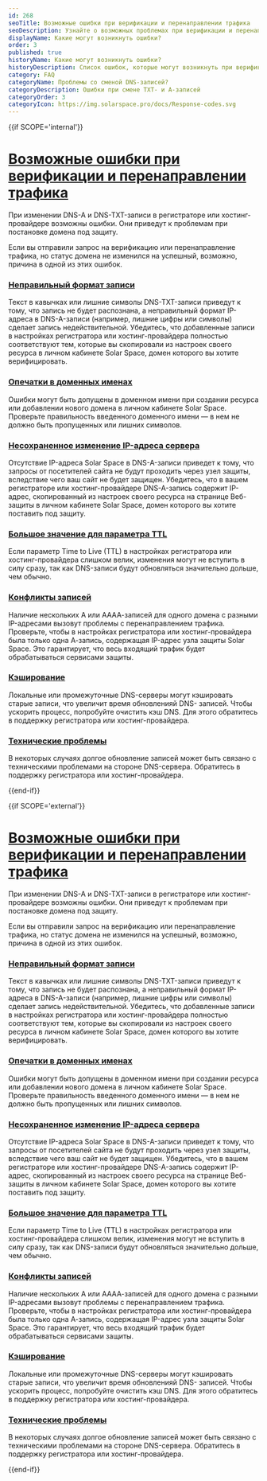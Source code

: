```yaml
---
id: 268
seoTitle: Возможные ошибки при верификации и перенаправлении трафика
seoDescription: Узнайте о возможных проблемах при верификации и перенаправлении трафика, связанных с ошибками в формате записей, опечатками в доменных именах, отсутствием изменений IP-адреса и другими факторами
displayName: Какие могут возникнуть ошибки?
order: 3
published: true
historyName: Какие могут возникнуть ошибки?
historyDescription: Список ошибок, которые могут возникнуть при верификации или перенаправлении трафика
category: FAQ
categoryName: Проблемы со сменой DNS-записей?
categoryDescription: Ошибки при смене TXT- и A-записей
categoryOrder: 3
categoryIcon: https://img.solarspace.pro/docs/Response-codes.svg
---
```


{{if SCOPE='internal'}}
# [Возможные ошибки при верификации и перенаправлении трафика](errors-during-settings)

При изменении DNS-A и DNS-TXT-записи в регистраторе или хостинг-провайдере возможны ошибки. Они приведут к проблемам при постановке домена под защиту.

Если вы отправили запрос на верификацию или перенаправление трафика, но статус домена не изменился на успешный, возможно, причина в одной из этих ошибок.

### [Неправильный формат записи](incorrect-format-for-record)

Текст в кавычках или лишние символы DNS-TXT-записи приведут к тому, что запись не будет распознана, а неправильный формат IP-адреса в DNS-A-записи (например, лишние цифры или символы) сделает запись недействительной. Убедитесь, что добавленные записи в настройках регистратора или хостинг-провайдера полностью соответствуют тем, которые вы скопировали из настроек своего ресурса в личном кабинете Solar Space, домен которого вы хотите верифицировать.

### [Опечатки в доменных именах](typos-in-domain-names)

Ошибки могут быть допущены в доменном имени при создании ресурса или добавлении нового домена в личном кабинете Solar Space. Проверьте правильность введенного доменного имени — в нем не должно быть пропущенных или лишних символов.

### [Несохраненное изменение IP-адреса сервера](unsaved-changes-for-ip)

Отсутствие IP-адреса Solar Space в DNS-A-записи приведет к тому, что запросы от посетителей сайта не будут проходить через узел защиты, вследствие чего ваш сайт не будет защищен. Убедитесь, что в вашем регистраторе или хостинг-провайдере DNS-A-запись содержит IP-адрес, скопированный из настроек своего ресурса на странице Веб-защиты в личном кабинете Solar Space, домен которого вы хотите поставить под защиту.

### [Большое значение для параметра TTL](high-value-for-ttl)

Если параметр Time to Live (TTL) в настройках регистратора или хостинг-провайдера слишком велик, изменения могут не вступить в силу сразу, так как DNS-записи будут обновляться значительно дольше, чем обычно.

### [Конфликты записей](conflicts-for-records)

Наличие нескольких A или АААА-записей для одного домена с разными IP-адресами вызовут проблемы с перенаправлением трафика. Проверьте, чтобы в настройках регистратора или хостинг-провайдера была только одна А-запись, содержащая IP-адрес узла защиты Solar Space. Это гарантирует, что весь входящий трафик будет обрабатываться сервисами защиты.

### [Кэширование](caching)

Локальные или промежуточные DNS-серверы могут кэшировать старые записи, что увеличит время обновленияй DNS- записей. Чтобы ускорить процесс, попробуйте очистить кэш DNS. Для этого обратитесь в поддержку регистратора или хостинг-провайдера.

### [Технические проблемы](technical-issues)

В некоторых случаях долгое обновление записей может быть связано с техническими проблемами на стороне DNS-сервера. Обратитесь в поддержку регистратора или хостинг-провайдера.

{{end-if}}

{{if SCOPE='external'}}

# [Возможные ошибки при верификации и перенаправлении трафика](errors-during-settings)

При изменении DNS-A и DNS-TXT-записи в регистраторе или хостинг-провайдере возможны ошибки. Они приведут к проблемам при постановке домена под защиту.

Если вы отправили запрос на верификацию или перенаправление трафика, но статус домена не изменился на успешный, возможно, причина в одной из этих ошибок.

### [Неправильный формат записи](incorrect-format-for-record)

Текст в кавычках или лишние символы DNS-TXT-записи приведут к тому, что запись не будет распознана, а неправильный формат IP-адреса в DNS-A-записи (например, лишние цифры или символы) сделает запись недействительной. Убедитесь, что добавленные записи в настройках регистратора или хостинг-провайдера полностью соответствуют тем, которые вы скопировали из настроек своего ресурса в личном кабинете Solar Space, домен которого вы хотите верифицировать.

### [Опечатки в доменных именах](typos-in-domain-names)

Ошибки могут быть допущены в доменном имени при создании ресурса или добавлении нового домена в личном кабинете Solar Space. Проверьте правильность введенного доменного имени — в нем не должно быть пропущенных или лишних символов.

### [Несохраненное изменение IP-адреса сервера](unsaved-changes-for-ip)

Отсутствие IP-адреса Solar Space в DNS-A-записи приведет к тому, что запросы от посетителей сайта не будут проходить через узел защиты, вследствие чего ваш сайт не будет защищен. Убедитесь, что в вашем регистраторе или хостинг-провайдере DNS-A-запись содержит IP-адрес, скопированный из настроек своего ресурса на странице Веб-защиты в личном кабинете Solar Space, домен которого вы хотите поставить под защиту.

### [Большое значение для параметра TTL](high-value-for-ttl)

Если параметр Time to Live (TTL) в настройках регистратора или хостинг-провайдера слишком велик, изменения могут не вступить в силу сразу, так как DNS-записи будут обновляться значительно дольше, чем обычно.

### [Конфликты записей](conflicts-for-records)

Наличие нескольких A или АААА-записей для одного домена с разными IP-адресами вызовут проблемы с перенаправлением трафика. Проверьте, чтобы в настройках регистратора или хостинг-провайдера была только одна А-запись, содержащая IP-адрес узла защиты Solar Space. Это гарантирует, что весь входящий трафик будет обрабатываться сервисами защиты.

### [Кэширование](caching)

Локальные или промежуточные DNS-серверы могут кэшировать старые записи, что увеличит время обновленияй DNS- записей. Чтобы ускорить процесс, попробуйте очистить кэш DNS. Для этого обратитесь в поддержку регистратора или хостинг-провайдера.

### [Технические проблемы](technical-issues)

В некоторых случаях долгое обновление записей может быть связано с техническими проблемами на стороне DNS-сервера. Обратитесь в поддержку регистратора или хостинг-провайдера.

{{end-if}}